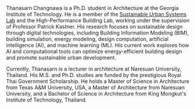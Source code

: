 ## 
Thanasarn Changnawa is a Ph.D. student in Architecture at the Georgia Institute of Technology. He is a member of the [Sustainable Urban Systems Lab](https://sustainableurbansystems.com/) and the High-Performance Building Lab, working under the supervision of Professor Patrick Kastner. His research focuses on sustainable design through digital technologies, including Building Information Modeling (BIM), building simulation, energy modeling, design computation, artificial intelligence (AI), and machine learning (ML). His current work explores how AI and computational tools can optimize energy-efficient building design and promote sustainable urban development.

Currently, Thanasarn is a lecturer in architecture at Naresuan University, Thailand. His M.S. and Ph.D. studies are funded by the prestigious Royal Thai Government Scholarship. He holds a Master of Science in Architecture from Texas A&M University, USA, a Master of Architecture from Naresuan University, and a Bachelor of Science in Architecture from King Mongkut's Institute of Technology, Thailand.



<!--
**Thanasarn-Changnawa/Thanasarn-Changnawa** is a ✨ _special_ ✨ repository because its `README.md` (this file) appears on your GitHub profile.

Here are some ideas to get you started:

- 🔭 I’m currently working on ...
- 🌱 I’m currently learning ...
- 👯 I’m looking to collaborate on ...
- 🤔 I’m looking for help with ...
- 💬 Ask me about ...
- 📫 How to reach me: ...
- 😄 Pronouns: ...
- ⚡ Fun fact: ...
-->
